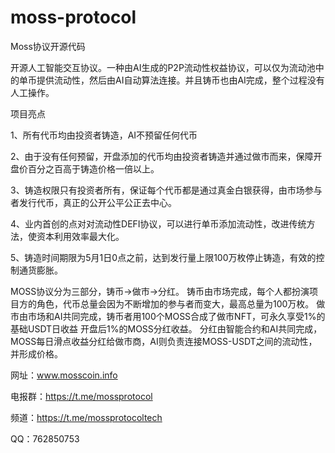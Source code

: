 # moss-protocol

Moss协议开源代码

开源人工智能交互协议。一种由AI生成的P2P流动性权益协议，可以仅为流动池中的单币提供流动性，然后由AI自动算法连接。并且铸币也由AI完成，整个过程没有人工操作。


项目亮点

1、所有代币均由投资者铸造，AI不预留任何代币

2、由于没有任何预留，开盘添加的代币均由投资者铸造并通过做市而来，保障开盘价百分之百高于铸造价格一倍以上。

3、铸造权限只有投资者所有，保证每个代币都是通过真金白银获得，由市场参与者发行代币，真正的公开公平公正去中心。

4、业内首创的点对对流动性DEFI协议，可以进行单币添加流动性，改进传统方法，使资本利用效率最大化。

5、铸造时间期限为5月1日0点之前，达到发行量上限100万枚停止铸造，有效的控制通货膨胀。


MOSS协议分为三部分，铸币→做市→分红。   铸币由市场完成，每个人都扮演项目方的角色，代币总量会因为不断增加的参与者而变大，最高总量为100万枚。   做市由市场和AI共同完成，铸币者用100个MOSS合成了做市NFT，可永久享受1%的基础USDT日收益 开盘后1%的MOSS分红收益。   分红由智能合约和AI共同完成，MOSS每日滑点收益分红给做市商，AI则负责连接MOSS-USDT之间的流动性，并形成价格。

网址：www.mosscoin.info

电报群：https://t.me/mossprotocol

频道：https://t.me/mossprotocoltech

QQ：762850753
